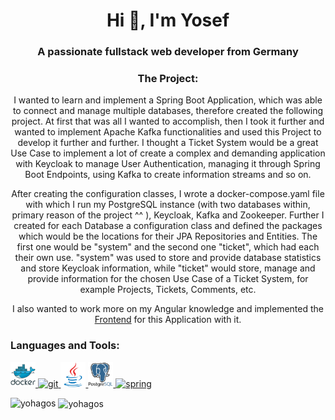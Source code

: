 <h1 align="center">Hi 👋, I'm Yosef</h1>
<h3 align="center">A passionate fullstack web developer from Germany</h3>

<h3 align="center">The Project:</h3>
<p align="center">
I wanted to learn and implement a Spring Boot Application, which was able to connect and manage multiple databases, therefore created the following project. At first that was all I wanted to accomplish, then I took it further and wanted to implement Apache Kafka functionalities and used this Project to develop it further and further.
I thought a Ticket System would be a great Use Case to implement a lot of create a complex and demanding application with Keycloak to manage User Authentication, managing it through Spring Boot Endpoints, using Kafka to create information streams and so on. 
</p>

<p align="center">
After creating the configuration classes, I wrote a docker-compose.yaml file with which I run my PostgreSQL instance (with two databases within, primary reason of the project ^^ ), Keycloak, Kafka and Zookeeper. Further I created for each Database a configuration class and defined the packages which would be the locations for their JPA Repositories and Entities.
The first one would be "system" and the second one "ticket", which had each their own use. "system" was used to store and provide database statistics and store Keycloak information, while "ticket" would store, manage and provide information for the chosen Use Case of a Ticket System, for example Projects, Tickets, Comments, etc.
</p>

<p align="center">
I also wanted to work more on my Angular knowledge and implemented the <a href="https://github.com/yohagos/mds-ng">Frontend</a> for this Application with it. 
</p>

<h3 align="left">Languages and Tools:</h3>
<p align="left"> <a href="https://www.docker.com/" target="_blank" rel="noreferrer"> <img src="https://raw.githubusercontent.com/devicons/devicon/master/icons/docker/docker-original-wordmark.svg" alt="docker" width="40" height="40"/> </a> <a href="https://git-scm.com/" target="_blank" rel="noreferrer"> <img src="https://www.vectorlogo.zone/logos/git-scm/git-scm-icon.svg" alt="git" width="40" height="40"/> </a> <a href="https://www.java.com" target="_blank" rel="noreferrer"> <img src="https://raw.githubusercontent.com/devicons/devicon/master/icons/java/java-original.svg" alt="java" width="40" height="40"/> </a> <a href="https://www.postgresql.org" target="_blank" rel="noreferrer"> <img src="https://raw.githubusercontent.com/devicons/devicon/master/icons/postgresql/postgresql-original-wordmark.svg" alt="postgresql" width="40" height="40"/> </a> <a href="https://spring.io/" target="_blank" rel="noreferrer"> <img src="https://www.vectorlogo.zone/logos/springio/springio-icon.svg" alt="spring" width="40" height="40"/> </a> </p>

<p><img align="left" src="https://github-readme-stats.vercel.app/api/top-langs?username=yohagos&show_icons=true&locale=en&layout=compact" alt="yohagos" /></p>

<p>&nbsp;<img align="center" src="https://github-readme-stats.vercel.app/api?username=yohagos&show_icons=true&locale=en" alt="yohagos" /></p>